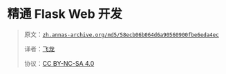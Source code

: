 # 精通 Flask Web 开发

> 原文：[`zh.annas-archive.org/md5/58ecb06b064d6a90560900fbe6eda4ec`](https://zh.annas-archive.org/md5/58ecb06b064d6a90560900fbe6eda4ec)
> 
> 译者：[飞龙](https://github.com/wizardforcel)
> 
> 协议：[CC BY-NC-SA 4.0](http://creativecommons.org/licenses/by-nc-sa/4.0/)
